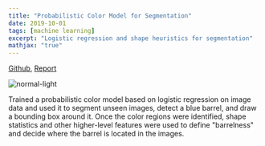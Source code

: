 ```yaml
---
title: "Probabilistic Color Model for Segmentation"
date: 2019-10-01
tags: [machine learning]
excerpt: "Logistic regression and shape heuristics for segmentation"
mathjax: "true"
---
```


[Github](https://github.com/ijssaggu/Barrel-Detection), [Report](/files/barrel_detection.pdf)

<img src="{{ site.url }}{{ site.baseurl }}/images/normal.jpg" alt="normal-light">

Trained a probabilistic color model based on logistic regression on image data and used it to segment unseen images, detect a blue barrel, and draw a bounding box around it. 
Once the color regions were identified, shape statistics and other higher-level features were used to define "barrelness" and decide where the barrel is located in the images.